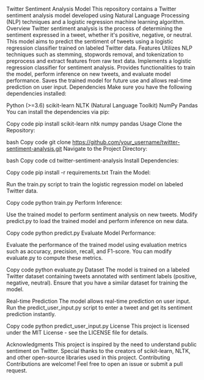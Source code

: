Twitter Sentiment Analysis Model
This repository contains a Twitter sentiment analysis model developed using Natural Language Processing (NLP) techniques and a logistic regression machine learning algorithm.
Overview
Twitter sentiment analysis is the process of determining the sentiment expressed in a tweet, whether it's positive, negative, or neutral. This model aims to predict the sentiment of tweets using a logistic regression classifier trained on labeled Twitter data.
Features
Utilizes NLP techniques such as stemming, stopwords removal, and tokenization to preprocess and extract features from raw text data.
Implements a logistic regression classifier for sentiment analysis.
Provides functionalities to train the model, perform inference on new tweets, and evaluate model performance.
Saves the trained model for future use and allows real-time prediction on user input.
Dependencies
Make sure you have the following dependencies installed:

Python (>=3.6)
scikit-learn
NLTK (Natural Language Toolkit)
NumPy
Pandas
You can install the dependencies via pip:

Copy code
pip install scikit-learn nltk numpy pandas
Usage
Clone the Repository:

bash
Copy code
git clone https://github.com/your_username/twitter-sentiment-analysis.git
Navigate to the Project Directory:

bash
Copy code
cd twitter-sentiment-analysis
Install Dependencies:

Copy code
pip install -r requirements.txt
Train the Model:

Run the train.py script to train the logistic regression model on labeled Twitter data.

Copy code
python train.py
Perform Inference:

Use the trained model to perform sentiment analysis on new tweets. Modify predict.py to load the trained model and perform inference on new data.

Copy code
python predict.py
Evaluate Model Performance:

Evaluate the performance of the trained model using evaluation metrics such as accuracy, precision, recall, and F1-score. You can modify evaluate.py to compute these metrics.

Copy code
python evaluate.py
Dataset
The model is trained on a labeled Twitter dataset containing tweets annotated with sentiment labels (positive, negative, neutral). Ensure that you have a similar dataset for training the model.

Real-time Prediction
The model allows real-time prediction on user input. Run the predict_user_input.py script to enter a tweet and get its sentiment prediction instantly.

Copy code
python predict_user_input.py
License
This project is licensed under the MIT License - see the LICENSE file for details.

Acknowledgments
This project is inspired by the need to understand public sentiment on Twitter.
Special thanks to the creators of scikit-learn, NLTK, and other open-source libraries used in this project.
Contributing
Contributions are welcome! Feel free to open an issue or submit a pull request.

